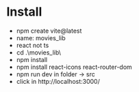 # Install
- npm create vite@latest 
- name: movies_lib
- react not ts
- cd .\movies_lib\
- npm install
- npm install react-icons react-router-dom
- npm run dev in folder -> src
- click in http://localhost:3000/